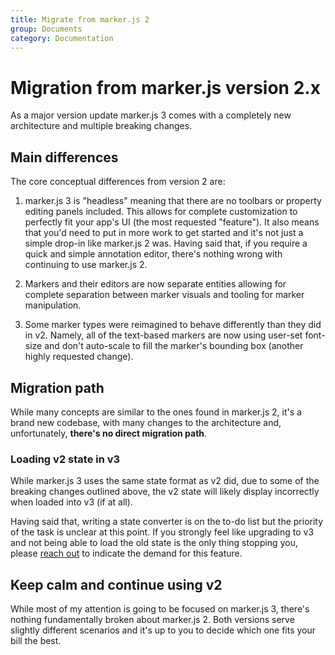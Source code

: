 ```yaml
---
title: Migrate from marker.js 2
group: Documents
category: Documentation
---
```


# Migration from marker.js version 2.x

As a major version update marker.js 3 comes with a completely new architecture and multiple breaking changes.

## Main differences

The core conceptual differences from version 2 are:

1. marker.js 3 is "headless" meaning that there are no toolbars or property editing panels included. This allows for complete customization to perfectly fit your app's UI (the most requested "feature"). It also means that you'd need to put in more work to get started and it's not just a simple drop-in like marker.js 2 was. Having said that, if you require a quick and simple annotation editor, there's nothing wrong with continuing to use marker.js 2.

2. Markers and their editors are now separate entities allowing for complete separation between marker visuals and tooling for marker manipulation.

3. Some marker types were reimagined to behave differently than they did in v2. Namely, all of the text-based markers are now using user-set font-size and don't auto-scale to fill the marker's bounding box (another highly requested change).

## Migration path

While many concepts are similar to the ones found in marker.js 2, it's a brand new codebase, with many changes to the architecture and, unfortunately, **there's no direct migration path**.

### Loading v2 state in v3

While marker.js 3 uses the same state format as v2 did, due to some of the breaking changes outlined above, the v2 state will likely display incorrectly when loaded into v3 (if at all).

Having said that, writing a state converter is on the to-do list but the priority of the task is unclear at this point. If you strongly feel like upgrading to v3 and not being able to load the old state is the only thing stopping you, please [reach out](mailto:info@markerjs.com) to indicate the demand for this feature.

## Keep calm and continue using v2

While most of my attention is going to be focused on marker.js 3, there's nothing fundamentally broken about marker.js 2. Both versions serve slightly different scenarios and it's up to you to decide which one fits your bill the best.
